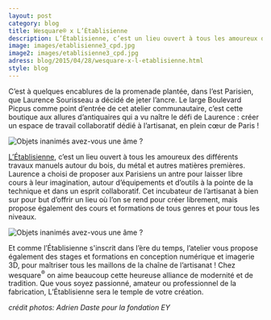 ```yaml
---
layout: post
category: blog
title: Wesquare® x L’Établisienne
description: L’Établisienne, c’est un lieu ouvert à tous les amoureux des différents travaux manuels autour du bois, du métal et autres matières premières...
image: images/etablisienne3_cpd.jpg
image2: images/etablisienne3_cpd.jpg
adress: blog/2015/04/28/wesquare-x-l-etablisienne.html
style: blog
---
```



<p>C’est à quelques encablures de la promenade plantée, dans l’est Parisien, que Laurence Sourisseau a décidé de jeter l’ancre. Le large Boulevard Picpus comme point d’entrée de cet atelier communautaire, c’est cette boutique aux allures d’antiquaires qui a vu naître le défi de Laurence : créer un espace de travail collaboratif dédié à l’artisanat, en plein cœur de Paris ! </p>

<div class="thumbnail">
  <img src="../../../../images/etablisienne2_cpd.jpg" alt="Objets inanimés avez-vous une âme ?">
</div>


<p><a href="http://www.letablisienne.com">L’Établisienne</a>, c’est un lieu ouvert à tous les amoureux des différents travaux manuels autour du bois, du métal et autres matières premières. Laurence a choisi de proposer aux Parisiens un antre pour laisser libre cours à leur imagination, autour d’équipements et d’outils à la pointe de la technique et dans un esprit collaboratif. Cet incubateur de l’artisanat à bien sur pour but d’offrir un lieu où l’on se rend pour créer librement, mais propose également des cours et formations de tous genres et pour tous les niveaux.</p>

<div class="thumbnail">
  <img src="../../../../images/etablisienne1_cpd.jpg" alt="Objets inanimés avez-vous une âme ?">
</div>


<p>Et comme l’Établisienne s'inscrit dans l’ère du temps, l’atelier vous propose également des stages et formations en conception numérique et imagerie 3D, pour maîtriser tous les maillons de la chaîne de l’artisanat ! Chez wesquare<sup>&reg;</sup> on aime beaucoup cette heureuse alliance de modernité et de tradition. Que vous soyez passionné, amateur ou professionnel de la fabrication, L’Établisienne sera le temple de votre création.</p>

<i>crédit photos: Adrien Daste pour la fondation EY</i>